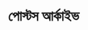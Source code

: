---
title: "পোস্টস আর্কাইভ"
layout: archive
_build:
 list: never
type: posts
summary: This page contains an archive of all posts.
---